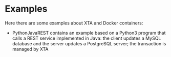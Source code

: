 # Examples

Here there are some examples about XTA and Docker containers:

* PythonJavaREST contains an example based on a Python3 program that calls a
  REST service implemented in Java: the client updates a MySQL database and the
  server updates a PostgreSQL server; the transaction is managed by XTA
